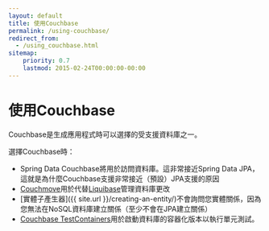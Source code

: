 ```yaml
---
layout: default
title: 使用Couchbase
permalink: /using-couchbase/
redirect_from:
  - /using_couchbase.html
sitemap:
    priority: 0.7
    lastmod: 2015-02-24T00:00:00-00:00
---
```


# <i class="fa fa-database"></i> 使用Couchbase

Couchbase是生成應用程式時可以選擇的受支援資料庫之一。

選擇Couchbase時：

*   Spring Data Couchbase將用於訪問資料庫。這非常接近Spring Data JPA，這就是為什麼Couchbase支援非常接近（預設）JPA支援的原因 
*   [Couchmove](https://github.com/differentway/couchmove)用於代替[Liquibase](http://www.liquibase.org/)管理資料庫更改
*   [實體子產生器]({{ site.url }}/creating-an-entity/)不會詢問您實體關係，因為您無法在NoSQL資料庫建立關係（至少不會在JPA建立關係）
*   [Couchbase TestContainers](https://github.com/differentway/testcontainers-java-module-couchbase)用於啟動資料庫的容器化版本以執行單元測試。

<br/><br/><br/><br/><br/><br/><br/><br/><br/><br/>

